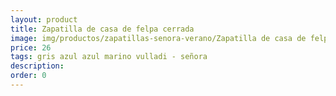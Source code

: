 ```yaml
---
layout: product
title: Zapatilla de casa de felpa cerrada  
image: img/productos/zapatillas-senora-verano/Zapatilla de casa de felpa cerrada  =26 =gris azul azul marino vulladi - señora.webp
price: 26 
tags: gris azul azul marino vulladi - señora
description: 
order: 0
---
```

